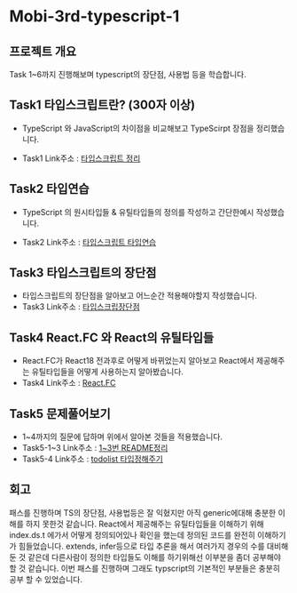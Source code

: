 # Mobi-3rd-typescript-1

## 프로젝트 개요

Task 1~6까지 진행해보며 typescript의 장단점, 사용법 등을 학습합니다.

## Task1 타입스크립트란? (300자 이상)

- TypeScript 와 JavaScript의 차이점을 비교해보고 TypeScirpt 장점을 정리했습니다.

- Task1 Link주소 : [타입스크립트 정리](https://github.com/mobi-community/mobi-3rd-typescript-1/blob/Pair1-Chan/Task1~3/README.md)

## Task2 타입연습

- TypeScript 의 원시타입들 & 유틸타입들의 정의를 작성하고 간단한예시 작성했습니다.

- Task2 Link주소 : [타입스크립트 타입연습](https://github.com/mobi-community/mobi-3rd-typescript-1/blob/Pair1-Chan/Task1~3/Tas2.ts)

## Task3 타입스크립트의 장단점

- 타입스크립트의 장단점을 알아보고 어느순간 적용해야할지 작성했습니다.
- Task3 Link주소 : [타입스크립장단점 ](https://github.com/mobi-community/mobi-3rd-typescript-1/blob/Pair1-Chan/Task1~3/Task3.txt)

## Task4 React.FC 와 React의 유틸타입들

- React.FC가 React18 전과후로 어떻게 바뀌었는지 알아보고 React에서 제공해주는 유틸타입들을 어떻게 사용하는지 알아봤습니다.
- Task4 Link주소 : [React.FC](https://github.com/mobi-community/mobi-3rd-typescript-1/blob/Pair1-Chan/typescript/README.md)

## Task5 문제풀어보기

- 1~4까지의 질문에 답하며 위에서 알아본 것들을 적용했습니다.
- Task5-1~3 Link주소 : [1~3번 README정리](https://github.com/mobi-community/mobi-3rd-typescript-1/blob/Pair1-Chan/typescript/README.md)
- Task5-4 Link주소 : [todolist 타입정해주기](https://github.com/mobi-community/mobi-3rd-typescript-1/tree/Pair1-Chan/typescript/src/pages)

## 회고
패스를 진행하며 TS의 장단점, 사용법등은 잘 익혔지만 아직 generic에대해 충분한 이해를 하지 못한것 같습니다. React에서 제공해주는 유틸타입들을 이해하기 위해 index.ds.t 에가서 어떻게 정의되어있나 확인을 했는데 정의된 코드를 완전히 이해하기가 힘들었습니다. extends, infer등으로 타입 추론을 해서 여러가지 경우의 수를 대비해둔 것 같은데 다른사람이 정의한 타입들도 이해를 하기위해선 이부분을 좀더 공부해야 할 것 같습니다.
이번 패스를 진행하며 그래도 typscript의 기본적인 부분들은 충분히 공부 할 수 있었습니다.
